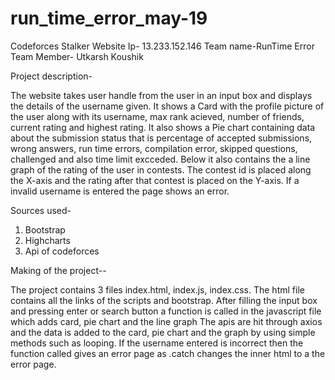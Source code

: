 # run_time_error_may-19
Codeforces Stalker Website
Ip- 13.233.152.146
Team name-RunTime Error
Team Member- Utkarsh Koushik

Project description- 

The website takes user handle from the user in an input box and displays the details of the username given.
It shows a Card with the profile picture of the user along with its username, max rank acieved, number of friends, current rating and highest rating.
It also shows a Pie chart containing data about the submission status that is percentage of accepted submissions, wrong answers, run time errors, compilation error, skipped questions, challenged and also time limit excceded.
Below it also contains the a line graph of the rating of the user in contests. The contest id is placed along the X-axis and the rating after that contest is placed on the Y-axis.
If a invalid username is entered the page shows an error.

Sources used-

1. Bootstrap
2. Highcharts
3. Api of codeforces

Making of the project--

The project contains 3 files index.html, index.js, index.css. The html file contains all the links of the scripts and bootstrap.
After filling the input box and pressing enter or search button a function is called in the javascript file which adds card, pie chart and the line graph
The apis are hit through axios and the data is added to the card, pie chart and the graph by using simple methods such as looping.
If the username entered is incorrect then the function called gives an error page as .catch changes the inner html to a the error page.

